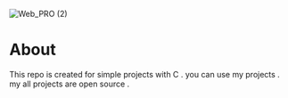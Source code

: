 ![Web_PRO (2)](https://github.com/nihal4/c_pro/assets/62196755/420fa8d1-4301-480d-9069-d6a4412e8de2)

# About
This repo is created for simple projects with C . you can use my projects . my all projects are open source .
